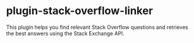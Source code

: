 # plugin-stack-overflow-linker
This plugin helps you find relevant Stack Overflow questions and retrieves the best answers using the Stack Exchange API.
